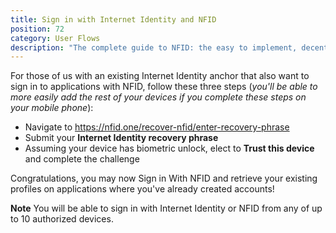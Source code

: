 ```yaml
---
title: Sign in with Internet Identity and NFID
position: 72
category: User Flows
description: "The complete guide to NFID: the easy to implement, decentralized one-touch MFA and authorization platform."
---
```


For those of us with an existing Internet Identity anchor that also want to sign in to applications with NFID, follow these three steps (*you'll be able to more easily add the rest of your devices if you complete these steps on your mobile phone*):
- Navigate to https://nfid.one/recover-nfid/enter-recovery-phrase
- Submit your **Internet Identity recovery phrase**
- Assuming your device has biometric unlock, elect to **Trust this device** and complete the challenge

Congratulations, you may now Sign in With NFID and retrieve your existing profiles on applications where you've already created accounts!

**Note** You will be able to sign in with Internet Identity or NFID from any of up to 10 authorized devices.